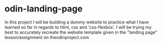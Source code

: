 # odin-landing-page

In this project I will be building a dummy website to practice what I have learned so far in regards to html, css and 'css-flexbox'. I will be trying my best to accurately recreate the website template given in the "landing page" lesson/assignment on theodinproject.com